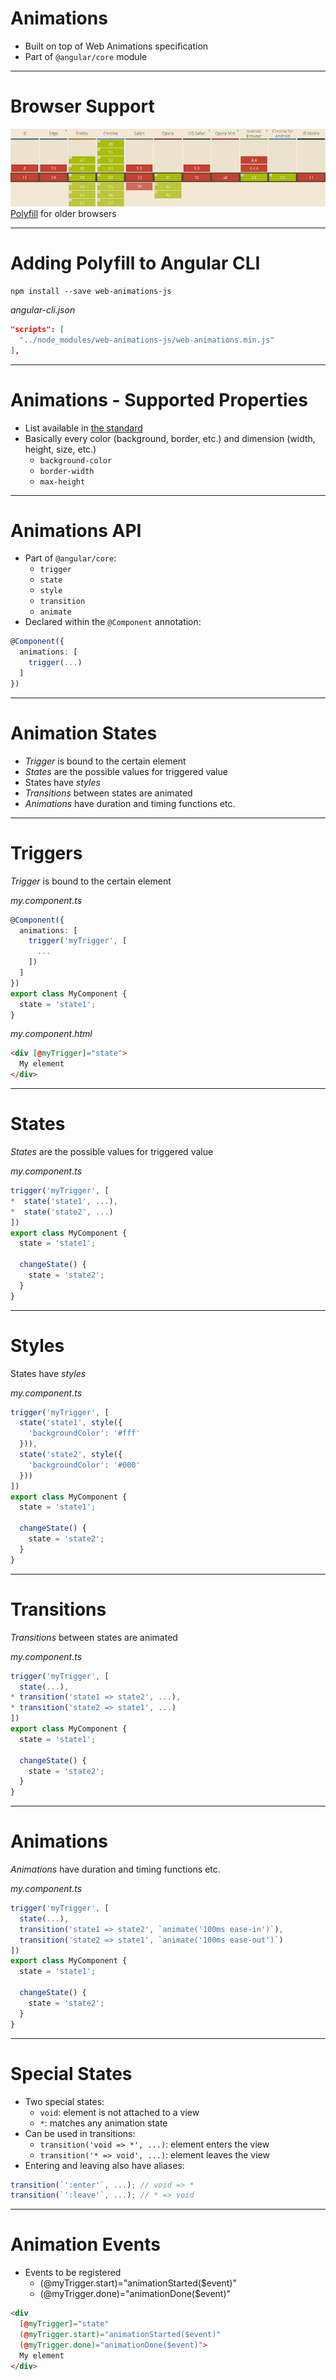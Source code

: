 # Animations
- Built on top of Web Animations specification
- Part of `@angular/core` module

---

# Browser Support
![Web Animations compatibility table](angular2-other-topics/animations/web-animations-compatibility.png "Web Animations compatibility table")
[Polyfill](https://github.com/web-animations/web-animations-js) for older browsers

---

# Adding Polyfill to Angular CLI

```shell
npm install --save web-animations-js
```

_angular-cli.json_
```json
"scripts": [
  "../node_modules/web-animations-js/web-animations.min.js"
],
```

---

# Animations - Supported Properties
- List available in [the standard](https://www.w3.org/TR/css3-transitions/#animatable-properties)
- Basically every color (background, border, etc.) and dimension (width, height, size, etc.)
  - `background-color`
  - `border-width`
  - `max-height`

---

# Animations API
- Part of `@angular/core`:
  - `trigger`
  - `state`
  - `style`
  - `transition`
  - `animate`
- Declared within the `@Component` annotation:

```typescript
@Component({
  animations: [
    trigger(...)
  ]
})

```

---

# Animation States
- _Trigger_ is bound to the certain element
- _States_ are the possible values for triggered value
- States have _styles_
- _Transitions_ between states are animated
- _Animations_ have duration and timing functions etc.

---

# Triggers
_Trigger_ is bound to the certain element

_my.component.ts_
```typescript
@Component({
  animations: [
    trigger('myTrigger', [
      ...
    ])
  ]
})
export class MyComponent {
  state = 'state1';
}
```

_my.component.html_
```html
<div [@myTrigger]="state">
  My element
</div>
```

---

# States
_States_ are the possible values for triggered value

_my.component.ts_
```typescript
trigger('myTrigger', [
*  state('state1', ...),
*  state('state2', ...)
])
export class MyComponent {
  state = 'state1';

  changeState() {
    state = 'state2';
  }
}
```

---

# Styles
States have _styles_

_my.component.ts_
```typescript
trigger('myTrigger', [
  state('state1', style({
    'backgroundColor': '#fff'
  })),
  state('state2', style({
    'backgroundColor': '#000'
  }))
])
export class MyComponent {
  state = 'state1';

  changeState() {
    state = 'state2';
  }
}
```

---

# Transitions
_Transitions_ between states are animated

_my.component.ts_
```typescript
trigger('myTrigger', [
  state(...),
* transition('state1 => state2', ...),
* transition('state2 => state1', ...)
])
export class MyComponent {
  state = 'state1';

  changeState() {
    state = 'state2';
  }
}
```

---

# Animations
_Animations_ have duration and timing functions etc.

_my.component.ts_
```typescript
trigger('myTrigger', [
  state(...),
  transition('state1 => state2', `animate('100ms ease-in')`),
  transition('state2 => state1', `animate('100ms ease-out')`)
])
export class MyComponent {
  state = 'state1';

  changeState() {
    state = 'state2';
  }
}
```

---

# Special States
- Two special states:
  - `void`: element is not attached to a view
  - `*`: matches any animation state
- Can be used in transitions:
  - `transition('void => *', ...)`: element enters the view
  - `transition('* => void', ...)`: element leaves the view
- Entering and leaving also have aliases:
```typescript
transition(`':enter'`, ...); // void => *
transition(`':leave'`, ...); // * => void
```

---

# Animation Events
- Events to be registered
  - (@myTrigger.start)="animationStarted($event)"
  - (@myTrigger.done)="animationDone($event)"

```html
<div
  [@myTrigger]="state"
  (@myTrigger.start)="animationStarted($event)"
  (@myTrigger.done)="animationDone($event)">
  My element
</div>
```
